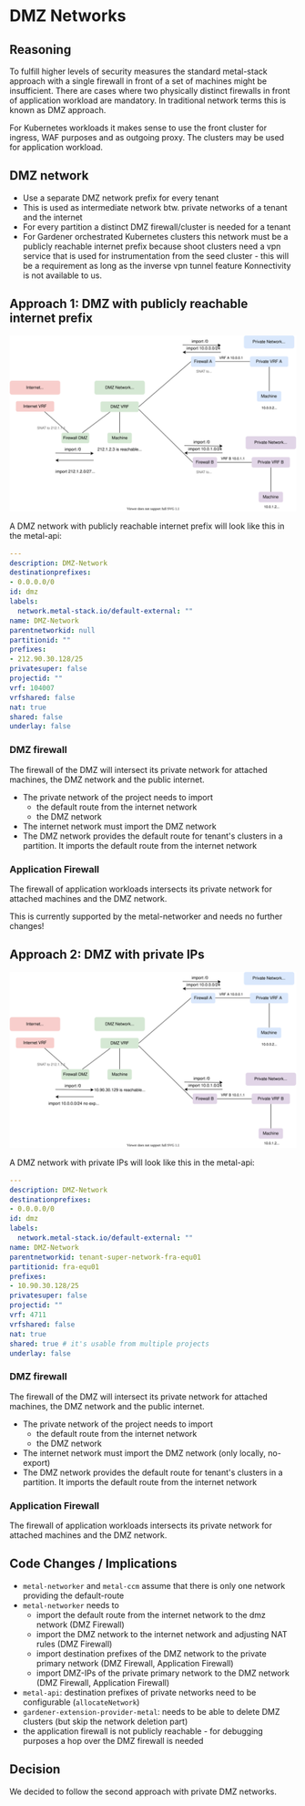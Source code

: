 # DMZ Networks

## Reasoning

To fulfill higher levels of security measures the standard metal-stack approach with a single firewall in front of a set of machines might be insufficient.
There are cases where two physically distinct firewalls in front of application workload are mandatory. In traditional network terms this is known as DMZ approach.

For Kubernetes workloads it makes sense to use the front cluster for ingress, WAF purposes and as outgoing proxy. The clusters may be used for application workload.

## DMZ network

- Use a separate DMZ network prefix for every tenant
- This is used as intermediate network btw. private networks of a tenant and the internet
- For every partition a distinct DMZ firewall/cluster is needed for a tenant
- For Gardener orchestrated Kubernetes clusters this network must be a publicly reachable internet prefix because shoot clusters need a vpn service that is used for instrumentation from the seed cluster - this will be a requirement as long as the inverse vpn tunnel feature Konnectivity is not available to us.

## Approach 1: DMZ with publicly reachable internet prefix

![DMZ Internet](dmz-internet_public.svg)

A DMZ network with publicly reachable internet prefix will look like this in the metal-api:

```yaml
---
description: DMZ-Network
destinationprefixes:
- 0.0.0.0/0
id: dmz
labels:
  network.metal-stack.io/default-external: ""
name: DMZ-Network
parentnetworkid: null
partitionid: ""
prefixes:
- 212.90.30.128/25
privatesuper: false
projectid: ""
vrf: 104007
vrfshared: false
nat: true
shared: false
underlay: false
```

### DMZ firewall

The firewall of the DMZ will intersect its private network for attached machines, the DMZ network and the public internet.

- The private network of the project needs to import
   - the default route from the internet network
   - the DMZ network
- The internet network must import the DMZ network
- The DMZ network provides the default route for tenant's clusters in a partition. It imports the default route from the internet network

### Application Firewall

The firewall of application workloads intersects its private network for attached machines and the DMZ network.

This is currently supported by the metal-networker and needs no further changes!

## Approach 2: DMZ with private IPs

![DMZ Internet](dmz-internet_private.svg)

A DMZ network with private IPs will look like this in the metal-api:

```yaml
---
description: DMZ-Network
destinationprefixes:
- 0.0.0.0/0
id: dmz
labels:
  network.metal-stack.io/default-external: ""
name: DMZ-Network
parentnetworkid: tenant-super-network-fra-equ01
partitionid: fra-equ01
prefixes:
- 10.90.30.128/25
privatesuper: false
projectid: ""
vrf: 4711
vrfshared: false
nat: true
shared: true # it's usable from multiple projects
underlay: false
```

### DMZ firewall

The firewall of the DMZ will intersect its private network for attached machines, the DMZ network and the public internet.

- The private network of the project needs to import
   - the default route from the internet network
   - the DMZ network
- The internet network must import the DMZ network (only locally, no-export)
- The DMZ network provides the default route for tenant's clusters in a partition. It imports the default route from the internet network

### Application Firewall

The firewall of application workloads intersects its private network for attached machines and the DMZ network. 

## Code Changes / Implications

- `metal-networker` and `metal-ccm` assume that there is only one network providing the default-route
- `metal-networker` needs to
   - import the default route from the internet network to the dmz network (DMZ Firewall)
   - import the DMZ network to the internet network and adjusting NAT rules (DMZ Firewall)
   - import destination prefixes of the DMZ network to the private primary network (DMZ Firewall, Application Firewall)
   - import DMZ-IPs of the private primary network to the DMZ network (DMZ Firewall, Application Firewall)
- `metal-api`: destination prefixes of private networks need to be configurable (`allocateNetwork`)
- `gardener-extension-provider-metal`: needs to be able to delete DMZ clusters (but skip the network deletion part)
- the application firewall is not publicly reachable - for debugging purposes a hop over the DMZ firewall is needed

## Decision

We decided to follow the second approach with private DMZ networks.

